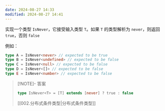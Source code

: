 ```yaml
---
date: 2024-08-27 14:33
modified: 2024-08-27 14:41
---
```


实现一个类型 `IsNever`，它接受输入类型 `T`。如果 `T` 的类型解析为 `never`，则返回 `true`，否则 `false`

例如：

```ts
type A = IsNever<never> // expected to be true
type B = IsNever<undefined> // expected to be false
type C = IsNever<null> // expected to be false
type D = IsNever<[]> // expected to be false
type E = IsNever<number> // expected to be false
```

> [!NOTE]- 答案
> 
> ```ts
> type IsNever<T> = [T] extends [never] ? true : false
> ```
> 
> [[002.分布式条件类型|分布式条件类型]]
